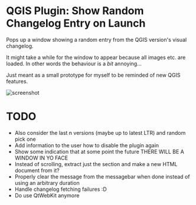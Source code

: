 # QGIS Plugin: Show Random Changelog Entry on Launch

Pops up a window showing a random entry from the QGIS version's visual changelog.

It might take a while for the window to appear because all images etc. are loaded.
In other words the behaviour is a *bit* annoying...

Just meant as a small prototype for myself to be reminded of new QGIS features.

![screenshot](https://github.com/kannes/show-random-changelog-entry/assets/7661092/f8ba9f4c-a98f-4292-aa68-f78a591574c9)

# TODO
- Also consider the last n versions (maybe up to latest LTR) and random pick one
- Add information to the user how to disable the plugin again
- Show some indication that at some point the future THERE WILL BE A WINDOW IN YO FACE
- Instead of scrolling, extract just the section and make a new HTML document from it?
- Properly clear the message from the messagebar when done instead of using an arbitrary duration
- Handle changelog fetching failures :D
- Do use QtWebKit anymore
